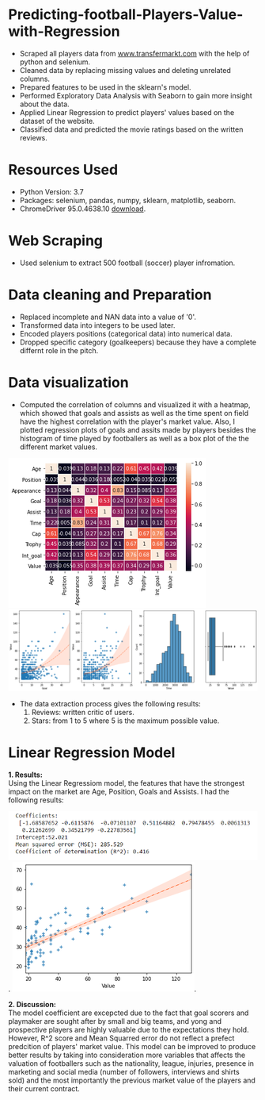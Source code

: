 # Predicting-football-Players-Value-with-Regression
* Scraped all players data from www.transfermarkt.com with the help of python and selenium.
* Cleaned data by replacing missing values and deleting unrelated columns.  
* Prepared features to be used in the sklearn's model.
* Performed Exploratory Data Analysis with Seaborn to gain more insight about the data.
* Applied Linear Regression to predict players' values based on the dataset of the website.
* Classified data and predicted the movie ratings based on the written reviews.

# Resources Used
* Python Version: 3.7
* Packages: selenium, pandas, numpy, sklearn, matplotlib, seaborn.
* ChromeDriver 95.0.4638.10 [download](https://chromedriver.chromium.org/downloads).
# Web Scraping
* Used selenium to extract 500 football (soccer) player infromation.
# Data cleaning and Preparation
* Replaced incomplete and NAN data into a value of '0'.
* Transformed data into integers to be used later.
* Encoded players positions (categorical data) into numerical data.
* Dropped specific category (goalkeepers) because they have a complete differnt role in the pitch.
# Data visualization
* Computed the correlation of columns and visualized it with a heatmap, which showed that goals and assists as well as the time spent on field have the highest correlation with the player's market value. Also, I plotted regression plots of goals and assits made by players besides the histogram of time played by footballers as well as a box plot of the the different market values.

![image 1](https://github.com/YoussefAithaddou/Predicting-football-Players-Value-with-Regression/blob/main/Heatmap.png)
![image 2](https://github.com/YoussefAithaddou/Predicting-football-Players-Value-with-Regression/blob/main/Goal-Assist-Time-Value.png)
* The data extraction process gives the following results:
  1. Reviews: written critic of users.
  2. Stars: from 1 to 5 where 5 is the maximum possible value.

# Linear Regression Model
**1. Results:**  
  Using the Linear Regressiom model, the features that have the strongest impact on the market are Age, Position, Goals and Assists. I had the following results:
  
  ![image3](https://github.com/YoussefAithaddou/Predicting-football-Players-Value-with-Regression/blob/main/regression_results.PNG).
  ![image4](https://github.com/YoussefAithaddou/Predicting-football-Players-Value-with-Regression/blob/main/y_predicted%20vs%20y_test.png).
  
**2. Discussion:**  
The model coefficient are excepcted due to the fact that goal scorers and playmaker are sought after by small and big teams, and yong and prospective players are highly valuable due to the expectations they hold. However, R^2 score and Mean Squarred error do not reflect a prefect predcition of players' market value. 
This model can be improved to produce better results by taking into consideration more variables that affects the valuation of footballers such as the nationality, league, injuries, presence in marketing and social media (number of followers, interviews and shirts sold) and the most importantly the previous market value of the players and their current contract.

